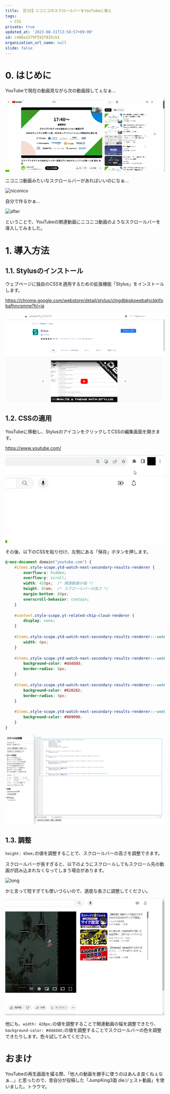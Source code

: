 ```yaml
---
title: 【CSS】ニコニコのスクロールバーをYouTubeに導入
tags:
  - CSS
private: true
updated_at: '2023-08-31T13:58:57+09:00'
id: c488a1579f592f835cb1
organization_url_name: null
slide: false
---
```


# 0. はじめに

YouTubeで現在の動画見ながら次の動画探してぇなぁ...

![before](https://raw.githubusercontent.com/SoniPana/Qiita-Content/main/images/23/08/31/00-01-before.gif)

ニコニコ動画みたいなスクロールバーがあればいいのになぁ...

![niconico](https://raw.githubusercontent.com/SoniPana/Qiita-Content/main/images/23/08/31/00-02-niconico.gif)

自分で作るかぁ...

![after](https://raw.githubusercontent.com/SoniPana/Qiita-Content/main/images/23/08/31/00-03-after.gif)

ということで、YouTubeの関連動画にニコニコ動画のようなスクロールバーを導入してみました。

# 1. 導入方法

## 1.1. Stylusのインストール

ウェブページに独自のCSSを適用するための拡張機能「Stylus」をインストールします。

https://chrome.google.com/webstore/detail/stylus/clngdbkpkpeebahjckkjfobafhncgmne?hl=ja

![install](https://raw.githubusercontent.com/SoniPana/Qiita-Content/main/images/23/08/31/01-01-install.png)

## 1.2. CSSの適用

YouTubeに移動し、StylusのアイコンをクリックしてCSSの編集画面を開きます。

https://www.youtube.com/

![open-stylus](https://raw.githubusercontent.com/SoniPana/Qiita-Content/main/images/23/08/31/01-02-open.gif)

その後、以下のCSSを貼り付け、左側にある「保存」ボタンを押します。

```css
@-moz-document domain("youtube.com") {
    #items.style-scope.ytd-watch-next-secondary-results-renderer {
        overflow-x: hidden;
        overflow-y: scroll;
        width: 420px;  /* 関連動画の幅 */
        height: 65em;  /* スクロールバーの高さ */
        margin-bottom: 80px;
        overscroll-behavior: contain;
    }

    #content.style-scope.yt-related-chip-cloud-renderer {
        display: none;
    }

    #items.style-scope.ytd-watch-next-secondary-results-renderer::-webkit-scrollbar {
        width: 8px;
    }

    #items.style-scope.ytd-watch-next-secondary-results-renderer::-webkit-scrollbar-track {
        background-color: #dddddd;
        border-radius: 8px;
    }

    #items.style-scope.ytd-watch-next-secondary-results-renderer::-webkit-scrollbar-thumb {
        background-color: #828282;
        border-radius: 8px;
    }

    #items.style-scope.ytd-watch-next-secondary-results-renderer::-webkit-scrollbar-thumb:hover {
        background-color: #909090;
    }
}
```

![貼り付け](https://raw.githubusercontent.com/SoniPana/Qiita-Content/main/images/23/08/31/01-03-paste.png)

## 1.3. 調整

`height: 65em;`の値を調整することで、スクロールバーの高さを調整できます。

スクロールバーが長すぎると、以下のようにスクロールしてもスクロール先の動画が読み込まれなくなってしまう場合があります。

![long](https://raw.githubusercontent.com/SoniPana/Qiita-Content/main/images/23/08/31/01-04-long.gif)

かと言って短すぎても使いづらいので、適度な長さに調整してください。

![short](https://raw.githubusercontent.com/SoniPana/Qiita-Content/main/images/23/08/31/01-05-short.png)

他にも、`width: 420px;`の値を調整することで関連動画の幅を調整できたり、`background-color: #dddddd;`の値を調整することでスクロールバーの色を調整できたりします。色々試してみてください。

# おまけ

YouTubeの再生画面を撮る際、「他人の動画を勝手に使うのはあんま良くねぇなぁ...」と思ったので、昔自分が投稿した「JumpKing3面 dieジェスト動画」を使いました。トラウマ。
